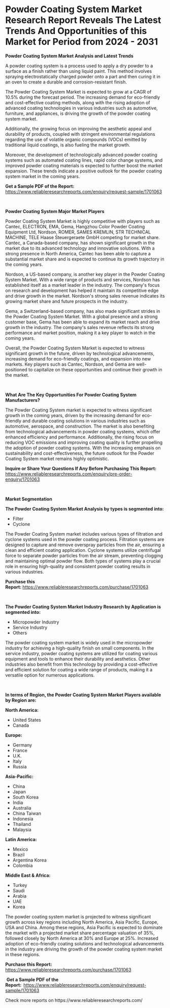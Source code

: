<p><h1>Powder Coating System Market Research Report Reveals The Latest Trends And Opportunities of this Market for Period from 2024 - 2031</h1></p><p><strong>Powder Coating System Market Analysis and Latest Trends</strong></p>
<p><p>A powder coating system is a process used to apply a dry powder to a surface as a finish rather than using liquid paint. This method involves spraying electrostatically charged powder onto a part and then curing it in an oven to create a durable and corrosion-resistant finish. </p><p>The Powder Coating System Market is expected to grow at a CAGR of 10.5% during the forecast period. The increasing demand for eco-friendly and cost-effective coating methods, along with the rising adoption of advanced coating technologies in various industries such as automotive, furniture, and appliances, is driving the growth of the powder coating system market. </p><p>Additionally, the growing focus on improving the aesthetic appeal and durability of products, coupled with stringent environmental regulations regarding the use of volatile organic compounds (VOCs) emitted by traditional liquid coatings, is also fueling the market growth. </p><p>Moreover, the development of technologically advanced powder coating systems such as automated coating lines, rapid color change systems, and improved powder coating materials is expected to further boost the market expansion. These trends indicate a positive outlook for the powder coating system market in the coming years.</p></p>
<p><strong>Get a Sample PDF of the Report:&nbsp;</strong> <a href="https://www.reliableresearchreports.com/enquiry/request-sample/1701063">https://www.reliableresearchreports.com/enquiry/request-sample/1701063</a></p>
<p>&nbsp;</p>
<p><strong>Powder Coating System Major Market Players</strong></p>
<p><p>Powder Coating System Market is highly competitive with players such as Cantec, ELECTRON, EMA, Gema, Hangzhou Color Powder Coating Equipment Ltd, Nordson, ROMER, SAMES KREMLIN, STR TECHNICAL MACHINE, TELE Haase Steuergeraete GmbH competing for market share. Cantec, a Canada-based company, has shown significant growth in the market due to its advanced technology and innovative solutions. With a strong presence in North America, Cantec has been able to capture a substantial market share and is expected to continue its growth trajectory in the coming years.</p><p>Nordson, a US-based company, is another key player in the Powder Coating System Market. With a wide range of products and services, Nordson has established itself as a market leader in the industry. The company's focus on research and development has helped it maintain its competitive edge and drive growth in the market. Nordson's strong sales revenue indicates its growing market share and future prospects in the industry.</p><p>Gema, a Switzerland-based company, has also made significant strides in the Powder Coating System Market. With a global presence and a strong customer base, Gema has been able to expand its market reach and drive growth in the industry. The company's sales revenue reflects its strong performance and market position, making it a key player to watch in the coming years.</p><p>Overall, the Powder Coating System Market is expected to witness significant growth in the future, driven by technological advancements, increasing demand for eco-friendly coatings, and expansion into new markets. Key players such as Cantec, Nordson, and Gema are well-positioned to capitalize on these opportunities and continue their growth in the market.</p></p>
<p>&nbsp;</p>
<p><strong>What Are The Key Opportunities For Powder Coating System Manufacturers?</strong></p>
<p><p>The Powder Coating System market is expected to witness significant growth in the coming years, driven by the increasing demand for eco-friendly and durable coating solutions in various industries such as automotive, aerospace, and construction. The market is also benefiting from technological advancements in powder coating systems, which offer enhanced efficiency and performance. Additionally, the rising focus on reducing VOC emissions and improving coating quality is further propelling the adoption of powder coating systems. With the increasing emphasis on sustainability and cost-effectiveness, the future outlook for the Powder Coating System market remains highly optimistic.</p></p>
<p><strong>Inquire or Share Your Questions If Any Before Purchasing This Report:</strong> <a href="https://www.reliableresearchreports.com/enquiry/pre-order-enquiry/1701063">https://www.reliableresearchreports.com/enquiry/pre-order-enquiry/1701063</a></p>
<p>&nbsp;</p>
<p><strong>Market Segmentation</strong></p>
<p><strong>The Powder Coating System Market Analysis by types is segmented into:</strong></p>
<p><ul><li>Filter</li><li>Cyclone</li></ul></p>
<p><p>The Powder Coating System market includes various types of filtration and cyclone systems used in the powder coating process. Filtration systems are designed to capture and remove overspray particles from the air, ensuring a clean and efficient coating application. Cyclone systems utilize centrifugal force to separate powder particles from the air stream, preventing clogging and maintaining optimal powder flow. Both types of systems play a crucial role in ensuring high-quality and consistent powder coating results in various industries.</p></p>
<p><strong>Purchase this Report:&nbsp;</strong><a href="https://www.reliableresearchreports.com/purchase/1701063">https://www.reliableresearchreports.com/purchase/1701063</a></p>
<p>&nbsp;</p>
<p><strong>The Powder Coating System Market Industry Research by Application is segmented into:</strong></p>
<p><ul><li>Micropowder Industry</li><li>Service Industry</li><li>Others</li></ul></p>
<p><p>The powder coating system market is widely used in the micropowder industry for achieving a high-quality finish on small components. In the service industry, powder coating systems are utilized for coating various equipment and tools to enhance their durability and aesthetics. Other industries also benefit from this technology by providing a cost-effective and efficient solution for coating a wide range of products, making it a versatile option for numerous applications.</p></p>
<p>&nbsp;</p>
<p><strong>In terms of Region, the Powder Coating System Market Players available by Region are:</strong></p>
<p>
    <p> <strong> North America: </strong>
        <ul>
            <li>United States</li>
            <li>Canada</li>
        </ul>
        </p> 
    <p> <strong> Europe: </strong>
        <ul>
            <li>Germany</li>
            <li>France</li>
            <li>U.K.</li>
            <li>Italy</li>
            <li>Russia</li>
        </ul>
        </p> 
    <p> <strong> Asia-Pacific: </strong>
        <ul>
            <li>China</li>
            <li>Japan</li>
            <li>South Korea</li>
            <li>India</li>
            <li>Australia</li>
            <li>China Taiwan</li>
            <li>Indonesia</li>
            <li>Thailand</li>
            <li>Malaysia</li>
        </ul>
        </p> 
    <p> <strong> Latin America: </strong>
        <ul>
            <li>Mexico</li>
            <li>Brazil</li>
            <li>Argentina Korea</li>
            <li>Colombia</li>
        </ul>
        </p> 
    <p> <strong> Middle East & Africa: </strong>
        <ul>
            <li>Turkey</li>
            <li>Saudi</li>
            <li>Arabia</li>
            <li>UAE</li>
            <li>Korea</li>
        </ul>
    </p>
    </p>
<p><p>The powder coating system market is projected to witness significant growth across key regions including North America, Asia Pacific, Europe, USA and China. Among these regions, Asia Pacific is expected to dominate the market with a projected market share percentage valuation of 35%, followed closely by North America at 30% and Europe at 25%. Increased adoption of eco-friendly coating solutions and technological advancements in the industry are driving the growth of the powder coating system market in these regions.</p></p>
<p><strong>Purchase this Report: </strong><a href="https://www.reliableresearchreports.com/purchase/1701063">https://www.reliableresearchreports.com/purchase/1701063</a></p>
<p>&nbsp;<strong>Get a Sample PDF of the Report:&nbsp;&nbsp;</strong><a href="https://www.reliableresearchreports.com/enquiry/request-sample/1701063">https://www.reliableresearchreports.com/enquiry/request-sample/1701063</a></p>
<p><strong></strong></p>
<p>Check more reports on https://www.reliableresearchreports.com/</p>